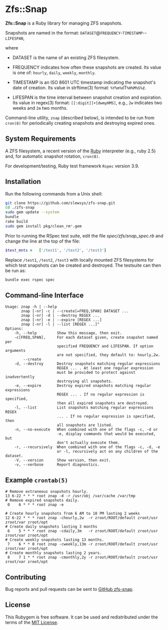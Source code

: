 # Zfs::Snap

__Zfs::Snap__ is a Ruby library for managing ZFS snapshots.

Snapshots are named in the format:  `DATASET`@`FREQUENCY`-`TIMESTAMP`--`LIFESPAN`,

where

* DATASET is the name of an existing ZFS filesystem.

* FREQUENCY indicates how often these snapshots are created. Its value
  is one of: `hourly`, `daily`, `weekly`, `monthly`.

* TIMESTAMP is an ISO 8601 UTC timestamp indicating the snapshot's
  date of creation. Its value in strftime(3) format: `%Y%m%d`T`%H%M%S%`z.

* LIFESPAN is the time interval between snapshot creation and
  expiration. Its value in regex(3) format: `[[:digit]]+[dwmyHMS]`,
  e.g., `2w` indicates two weeks and `2m` two months.

Command-line utility, `znap` (described below), is intended to be run
from `cron(8)` for periodically creating snapshots and destroying
expired ones.

## System Requirements

A ZFS filesystem, a recent version of the
[Ruby](https://www.ruby-lang.org/en/) interpreter (e.g., ruby 2.5)
and, for automatic snapshot rotation, `cron(8)`.

For development/testing, Ruby test framework `Rspec` version 3.9.

## Installation
Run the following commands from a Unix shell:

```bash
git clone https://github.com/slewsys/zfs-snap.git
cd ./zfs-snap
sudo gem update --system
bundle
rake build
sudo gem install pkg/clean_rm*.gem
```

Prior to running the RSpec test suite,
edit the file *spec/zfs/snap_spec.rb* and change the line at the top
of the file:

```ruby
$test_mnts =   ['/test1', '/test2', '/test3']
```

Replace `/test1`, `/test2`, `/test3` with locally mounted ZFS filesystems for
which test snapshots can be created and destroyed. The testsuite can
then be run as:

```bash
bundle exec rspec spec
```

## Command-line Interface

```
Usage: znap -h | --help
       znap [-nr] -c | --create[=FREQ,SPAN] DATASET ...
       znap [-nr] -d | --destroy REGEX ...
       znap [-nr] -e | --expire [REGEX ...]
       znap [-nr] -l | --list [REGEX ...]"
Options:
    -h, --help         Show this message, then exit.
    -c[FREQ,SPAN],     For each dataset given, create snapshot named per
                       specified FREQUENCY and LIFESPAN. If option arguments
                       are not specified, they default to: hourly,2w.
        --create
    -d, --destroy      Destroy snapshots matching regular expressions
                       REGEX ... . At least one regular expression
                       must be provided to protect against inadvertently
                       destroying all snapshots.
    -e, --expire       Destroy expired snapshots matching regular expressions
                       REGEX ... . If no regular expression is specified,
                       then all expired snapshots are destroyed.
    -l, --list         List snapshots matching regular expressions REGEX
                       ... . If no regular expression is specified, then
                       all snapshots are listed.
    -n, --no-execute   When combined with one of the flags -c, -d or
                       -e, display commands that would be executed, but
                       don't actually execute them.
    -r, --recursively  When combined with one of the flags -c, -d, -e
                       or -l, recursively act on any children of the dataset.
    -V, --version      Show version, then exit.
    -v, --verbose      Report diagnostics.

```

## Example `crontab(5)`

```
# Remove extraneous snapshots hourly.
13 6-22 * * * root znap -d -r /usr/obj /var/cache /var/tmp
# Remove expired snapshots daily.
 0    6 * * * root znap -e

# Create hourly snapshots from 6 AM to 10 PM lasting 2 weeks
12 6-22 * * * root znap -chourly,2w  -r zroot/ROOT/default zroot/usr zroot/var zroot/opt
# Create daily snapshots lasting 3 months
 6    5 * * * root znap -cdaily,3m   -r zroot/ROOT/default zroot/usr zroot/var zroot/opt
# Create weekly snapshots lasting 13 months.
 7    6 * * 0 root znap -cweekly,13m -r zroot/ROOT/default zroot/usr zroot/var zroot/opt
# Create monthly snapshots lasting 2 years.
 8    7 1 * * root znap -cmonthly,2y -r zroot/ROOT/default zroot/usr zroot/var zroot/opt
```

## Contributing

Bug reports and pull requests can be sent to
[GitHub zfs-snap](https://github.com/slewsys/zfs-snap).

## License

This Rubygem is free software. It can be used and redistributed under
the terms of the [MIT License](http://opensource.org/licenses/MIT).
